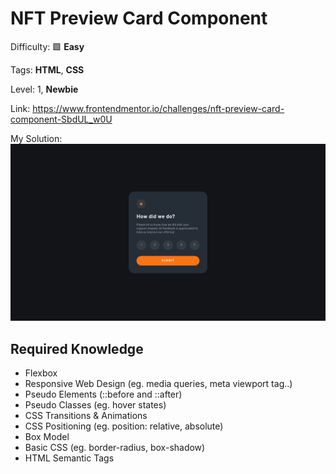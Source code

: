# NFT Preview Card Component

Difficulty: 🟩 **Easy**

Tags: **HTML**, **CSS**

Level: 1, **Newbie**

Link: https://www.frontendmentor.io/challenges/nft-preview-card-component-SbdUL_w0U

My Solution:
![My Solution](preview.png)

## Required Knowledge
- Flexbox
- Responsive Web Design (eg. media queries, meta viewport tag..)
- Pseudo Elements (::before and ::after)
- Pseudo Classes (eg. hover states)
- CSS Transitions & Animations
- CSS Positioning (eg. position: relative, absolute)
- Box Model
- Basic CSS (eg. border-radius, box-shadow)
- HTML Semantic Tags
